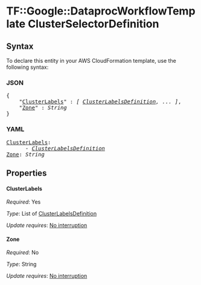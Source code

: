 # TF::Google::DataprocWorkflowTemplate ClusterSelectorDefinition

## Syntax

To declare this entity in your AWS CloudFormation template, use the following syntax:

### JSON

<pre>
{
    "<a href="#clusterlabels" title="ClusterLabels">ClusterLabels</a>" : <i>[ <a href="clusterlabelsdefinition.md">ClusterLabelsDefinition</a>, ... ]</i>,
    "<a href="#zone" title="Zone">Zone</a>" : <i>String</i>
}
</pre>

### YAML

<pre>
<a href="#clusterlabels" title="ClusterLabels">ClusterLabels</a>: <i>
      - <a href="clusterlabelsdefinition.md">ClusterLabelsDefinition</a></i>
<a href="#zone" title="Zone">Zone</a>: <i>String</i>
</pre>

## Properties

#### ClusterLabels

_Required_: Yes

_Type_: List of <a href="clusterlabelsdefinition.md">ClusterLabelsDefinition</a>

_Update requires_: [No interruption](https://docs.aws.amazon.com/AWSCloudFormation/latest/UserGuide/using-cfn-updating-stacks-update-behaviors.html#update-no-interrupt)

#### Zone

_Required_: No

_Type_: String

_Update requires_: [No interruption](https://docs.aws.amazon.com/AWSCloudFormation/latest/UserGuide/using-cfn-updating-stacks-update-behaviors.html#update-no-interrupt)

